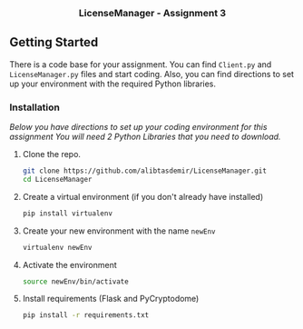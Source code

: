 <!-- Improved compatibility of back to top link: See: https://github.com/othneildrew/Best-README-Template/pull/73 -->
<a name="readme-top"></a>
<!--
*** Thanks for checking out the Best-README-Template. If you have a suggestion
*** that would make this better, please fork the repo and create a pull request
*** or simply open an issue with the tag "enhancement".
*** Don't forget to give the project a star!
*** Thanks again! Now go create something AMAZING! :D
-->


<!-- PROJECT LOGO -->
<br />
<div align="center">
  <h3 align="center">LicenseManager - Assignment 3</h3>
</div>



<!-- GETTING STARTED -->
## Getting Started

There is a code base for your assignment. You can find `Client.py` and `LicenseManager.py` files and start coding.
Also, you can find directions to set up your environment with the required Python libraries.


### Installation

_Below you have directions to set up your coding environment for this assignment
You will need 2 Python Libraries that you need to download._

1. Clone the repo.
   ```sh
   git clone https://github.com/alibtasdemir/LicenseManager.git
   cd LicenseManager
   ```
2. Create a virtual environment (if you don't already have installed)
   ```sh
   pip install virtualenv
   ```
3. Create your new environment with the name `newEnv`
   ```sh
   virtualenv newEnv
   ```
4. Activate the environment
    ```sh
    source newEnv/bin/activate
   ```
5. Install requirements (Flask and PyCryptodome)
    ```sh
    pip install -r requirements.txt
   ```